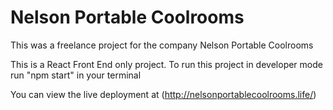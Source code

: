 # Nelson Portable Coolrooms

This was a freelance project for the company Nelson Portable Coolrooms

This is a React Front End only project. To run this project in developer mode run "npm start" in your terminal 

You can view the live deployment at (http://nelsonportablecoolrooms.life/)
